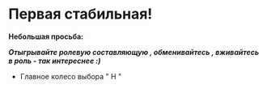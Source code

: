 # Первая стабильная!
**Небольшая просьба:**

***Отыгрывайте ролевую составляющую , обменивайтесь , вживайтесь в роль - так интереснее :)***
- Главное колесо выбора " H "
  
